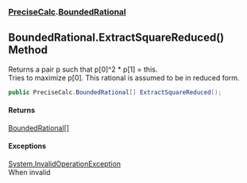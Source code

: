 ### [PreciseCalc](PreciseCalc.md 'PreciseCalc').[BoundedRational](PreciseCalc.BoundedRational.md 'PreciseCalc.BoundedRational')

## BoundedRational.ExtractSquareReduced() Method

Returns a pair p such that p[0]^2 * p[1] = this.  
Tries to maximize p[0]. This rational is assumed to be in reduced form.

```csharp
public PreciseCalc.BoundedRational[] ExtractSquareReduced();
```

#### Returns
[BoundedRational](PreciseCalc.BoundedRational.md 'PreciseCalc.BoundedRational')[[]](https://docs.microsoft.com/en-us/dotnet/api/System.Array 'System.Array')

#### Exceptions

[System.InvalidOperationException](https://docs.microsoft.com/en-us/dotnet/api/System.InvalidOperationException 'System.InvalidOperationException')  
When invalid